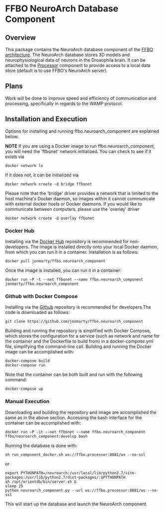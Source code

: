 # FFBO NeuroArch Database Component
## Overview

This package contains the NeuroArch database component of the [FFBO architecture](http://fruitflybrain.org/). The NeuroArch database stores 3D models and neurophysiological data of neurons in the Drosophila brain. It can be attached to the [Processor](http://github.com/jonmarty/ffbo.processor) component to provide access to a local data store (default is to use FFBO's NeuroArch server).

## Plans

Work will be done to improve speed and efficiency of communication and processing, specifically in regards to the WAMP protocol.

## Installation and Execution

Options for installing and running ffbo.neuroarch_component are explained below.

__NOTE__ If you are using a Docker image to run ffbo.neuroarch_component, you will need the 'ffbonet' network initialized. You can check to see if it exists via

    docker network ls

If it does not, it can be initialized via

    docker network create -d bridge ffbonet

Please note that the 'bridge' driver provides a network that is limited to the host machine's Docker daemon, so images within it cannot communicate with external docker hosts or Docker daemons. If you would like to communicate between computers, please use the 'overlay' driver

    docker network create -d overlay ffbonet

### Docker Hub

Installing via the [Docker Hub](https://hub.docker.com/r/jonmarty/ffbo.neuroarch_component) repository is recommended for non-developers. The image is installed directly onto your local Docker daemon, from which you can run it in a container. Installation is as follows:

    docker pull jonmarty/ffbo.neuroarch_component

Once the image is installed, you can run it in a container:

    docker run -P -t --net ffbonet --name ffbo.neuroarch_component jonmarty/ffbo.neuroarch_component


### Github with Docker Compose

Installing via the [Github](https://github.com/jonmarty/ffbo.neuroarch_component) repository is recommended for developers.The code is downloaded as follows:

    git clone https://github.com/jonmarty/ffbo.neuroarch_component

Building and running the repository is simplified with Docker Compose, which stores the configuration for a service (such as network and name for the container and the Dockerfile to build from) in a docker-compose.yml file, simplifying the command-line call. Building and running the Docker image can be accomplished with:

    docker-compose build
    docker-compose run

Note that the container can be both built and run with the following command:

    docker-compose up

### Manual Execution

Downloading and building the repository and image are accomplished the same as in the above section. Accessing the bash interface for the container can be accomplished with:

    docker run -P -it --net ffbonet --name ffbo.neuroarch_component ffbo/neuroarch_component:develop bash

Running the database is done with:

    sh run_component_docker.sh ws://ffbo.processor:8081/ws --no-ssl

or

    export PYTHONPATH=/neuroarch:/usr/local/lib/python2.7/site-packages:/usr/lib/python2.7/dist-packages/:$PYTHONPATH
    sh /opt/orientdb/bin/server.sh &
    sleep 25
    python neuroarch_component.py --url ws://ffbo.processor:8081/ws --no-ssl

This will start up the database and launch the NeuroArch component.
